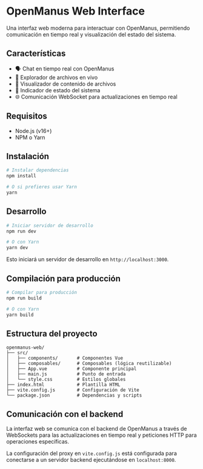 # OpenManus Web Interface

Una interfaz web moderna para interactuar con OpenManus, permitiendo comunicación en tiempo real y visualización del estado del sistema.

## Características

- 🗣️ Chat en tiempo real con OpenManus
- 📁 Explorador de archivos en vivo
- 📝 Visualizador de contenido de archivos
- 🔄 Indicador de estado del sistema
- 🌐 Comunicación WebSocket para actualizaciones en tiempo real

## Requisitos

- Node.js (v16+)
- NPM o Yarn

## Instalación

```bash
# Instalar dependencias
npm install

# O si prefieres usar Yarn
yarn
```

## Desarrollo

```bash
# Iniciar servidor de desarrollo
npm run dev

# O con Yarn
yarn dev
```

Esto iniciará un servidor de desarrollo en `http://localhost:3000`.

## Compilación para producción

```bash
# Compilar para producción
npm run build

# O con Yarn
yarn build
```

## Estructura del proyecto

```
openmanus-web/
├── src/
│   ├── components/       # Componentes Vue
│   ├── composables/      # Composables (lógica reutilizable)
│   ├── App.vue           # Componente principal
│   ├── main.js           # Punto de entrada
│   └── style.css         # Estilos globales
├── index.html            # Plantilla HTML
├── vite.config.js        # Configuración de Vite
└── package.json          # Dependencias y scripts
```

## Comunicación con el backend

La interfaz web se comunica con el backend de OpenManus a través de WebSockets para las actualizaciones en tiempo real y peticiones HTTP para operaciones específicas.

La configuración del proxy en `vite.config.js` está configurada para conectarse a un servidor backend ejecutándose en `localhost:8000`.
